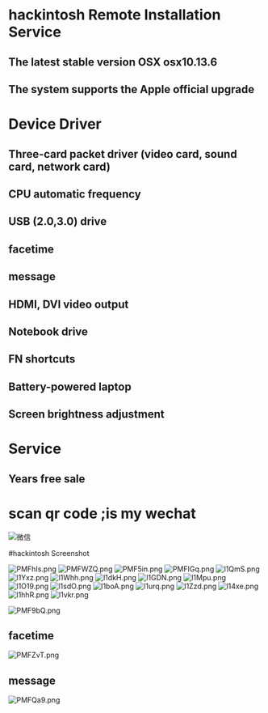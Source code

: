 # hackintosh Remote Installation Service
## The latest stable version OSX osx10.13.6
## The system supports the Apple official upgrade
# Device Driver
## Three-card packet driver (video card, sound card, network card)
## CPU automatic frequency
## USB (2.0,3.0) drive
## facetime
## message
## HDMI, DVI video output
## Notebook drive
## FN shortcuts
## Battery-powered laptop
## Screen brightness adjustment
# Service
## Years free sale


# scan qr code ;is my wechat

![微信](http://7xqnms.media1.z0.glb.clouddn.com/WechatIMG2.jpeg)
<!-- ![l1zW2.jpg](https://s1.ax2x.com/2018/04/20/l1zW2.jpg) -->
<!-- ![l1XoQ.jpg](https://s1.ax2x.com/2018/04/20/l1XoQ.jpg) -->
<!-- ![l1Vra.jpg](https://s1.ax2x.com/2018/04/20/l1Vra.jpg) -->

#hackintosh Screenshot

![PMFhIs.png](https://s1.ax1x.com/2018/07/14/PMFhIs.png)
![PMFWZQ.png](https://s1.ax1x.com/2018/07/14/PMFWZQ.png)
![PMF5in.png](https://s1.ax1x.com/2018/07/14/PMF5in.png)
![PMFIGq.png](https://s1.ax1x.com/2018/07/14/PMFIGq.png)
![l1QmS.png](https://s1.ax2x.com/2018/04/20/l1QmS.png)
![l1Yxz.png](https://s1.ax2x.com/2018/04/20/l1Yxz.png)
![l1Whh.png](https://s1.ax2x.com/2018/04/20/l1Whh.png)
![l1dkH.png](https://s1.ax2x.com/2018/04/20/l1dkH.png)
![l1GDN.png](https://s1.ax2x.com/2018/04/20/l1GDN.png)
![l1Mpu.png](https://s1.ax2x.com/2018/04/20/l1Mpu.png)
![l1O19.png](https://s1.ax2x.com/2018/04/20/l1O19.png)
![l1sdO.png](https://s1.ax2x.com/2018/04/20/l1sdO.png)
![l1boA.png](https://s1.ax2x.com/2018/04/20/l1boA.png)
![l1urq.png](https://s1.ax2x.com/2018/04/20/l1urq.png)
![l1Zzd.png](https://s1.ax2x.com/2018/04/20/l1Zzd.png)
![l14xe.png](https://s1.ax2x.com/2018/04/20/l14xe.png)
![l1hhR.png](https://s1.ax2x.com/2018/04/20/l1hhR.png)
![l1vkr.png](https://s1.ax2x.com/2018/04/20/l1vkr.png)

![PMF9bQ.png](https://s1.ax1x.com/2018/07/14/PMF9bQ.png)
## facetime
![PMFZvT.png](https://s1.ax1x.com/2018/07/14/PMFZvT.png)
## message
![PMFQa9.png](https://s1.ax1x.com/2018/07/14/PMFQa9.png)




<!-- ![1](http://7xqnms.media1.z0.glb.clouddn.com/desktop2.png)

![1das](http://7xqnms.media1.z0.glb.clouddn.com/dash1.png)

![d1](http://7xqnms.media1.z0.glb.clouddn.com/dash2.png)

![1dasd](http://7xqnms.media1.z0.glb.clouddn.com/dash3.png)

![12](http://7xqnms.media1.z0.glb.clouddn.com/disk_orgin.png)

![1223](http://7xqnms.media1.z0.glb.clouddn.com/camera.png)

![144](http://7xqnms.media1.z0.glb.clouddn.com/alc269.png)

![551](http://7xqnms.media1.z0.glb.clouddn.com/disk.png)

![ad1](http://7xqnms.media1.z0.glb.clouddn.com/hd4000.png)

![ad11](http://7xqnms.media1.z0.glb.clouddn.com/meroy.png)

![dasds](http://7xqnms.media1.z0.glb.clouddn.com/opengl.png) -->




